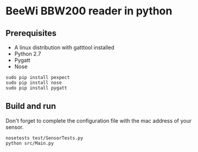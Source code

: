 # BeeWi BBW200 reader in python

## Prerequisites
* A linux distribution with gatttool installed
* Python 2.7
* Pygatt
* Nose

```
sudo pip install pexpect
sudo pip install nose
sudo pip install pygatt
```
## Build and run
Don't forget to complete the configuration file with the mac address of your sensor.

```
nosetests test/SensorTests.py
python src/Main.py
```